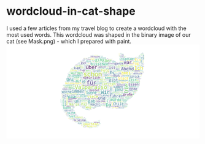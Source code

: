 # wordcloud-in-cat-shape

I used a few articles from my travel blog to create a wordcloud with the most used words. 
This wordcloud was shaped in the binary image of our cat (see Mask.png) - which I prepared with paint.
![wordcloud](figure_1-1.png)
